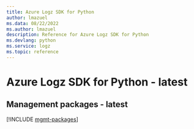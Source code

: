 ```yaml
---
title: Azure Logz SDK for Python
author: lmazuel
ms.data: 08/22/2022
ms.author: lmazuel
description: Reference for Azure Logz SDK for Python
ms.devlang: python
ms.service: logz
ms.topic: reference
---
```

# Azure Logz SDK for Python - latest

## Management packages - latest
[!INCLUDE [mgmt-packages](logz-mgmt-index.md)]